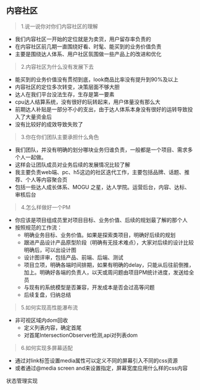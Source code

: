 
## 内容社区

> 1.说一说你对你们内容社区的理解

* 我们内容社区一开始的定位就是为卖货，用户留存率负责的
* 在内容社区前几期一直围绕好看、时髦、能买到的业务价值负责
* 主要是围绕达人体系、用户社区氛围做一些产品上的改进和优化

> 2.内容社区为什么没有发展下去

* 能买到的业务价值没有贯彻到底，look商品比率没有提升到90%及以上
* 内容社区的定位多次转变，决策层面不够大胆
* 达人在我们平台没法生存，生存是第一要素
* cpu达人结算系统，没有很好的玩转起来，用户体量没有那么大
* 前期达人补贴是一部分不小的支出，由于达人体系本身没有很好的运转导致投入了大量资金后
* 没有比较好的成效导致失败了


> 3.你在你们团队主要承担什么角色

* 我们团队，并没有明确的划分哪块业务归谁负责，一般都是一个项目、需求多个人一起做。
* 这样会让团队成员对业务后续的发展情况比较了解
* 我主要负责web端、pc、h5这边的社区迭代工作，主要包括品牌、话题、推荐、个人等内容聚合页
* 包括一些达人成长体系、MOGU 之星，达人学院。运营后台，内容、达标、审核后台

> 4.怎么样做好一个PM

* 你应该是项目组成员里对项目目标、业务价值、后续的规划最了解的那个人
* 按照规范的工作流：
    * 明确业务目标、业务价值。如果是探索类项目，明确好后续的规划
    * 跟进产品设计产品原型阶段（明确有无技术难点），大家对后续的设计比较明确后，可以出设计图
    * 设计图评审，包括产品、前端、后端、测试
    * 项目立项，明确各端时间排期，如果有明确的delay，只能从后往前倒推，加上。明确好各端的负责人，以天或周问题由项目PM统计进度，发送给全员
    * 与现有的系统模型是否兼容，开发成本是否会过高等问题
    * 后续复盘，归纳总结


> 5.如何实现高性能瀑布流

* 非可视区域内dom回收
    * 定义列表内容，确定首尾
    * 对首尾IntersectionObserver检测,api对列表dom

> 6.如何实现多屏幕适配

* 通过对link标签设置media属性可以定义不同的屏幕引入不同的css资源
* 或者通过@media screen and来设置指定，屏幕宽度应用什么样的css内容



状态管理实现